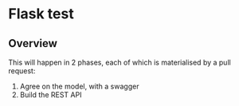 # Flask test

## Overview
This will happen in 2 phases, each of which is materialised by a pull request:
1. Agree on the model, with a swagger
2. Build the REST API